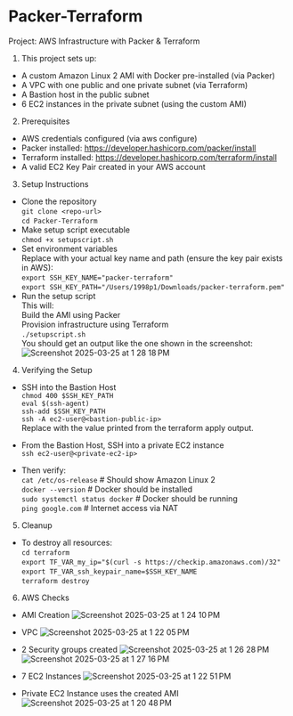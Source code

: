 # Packer-Terraform
Project: AWS Infrastructure with Packer & Terraform

1. This project sets up:

- A custom Amazon Linux 2 AMI with Docker pre-installed (via Packer)
- A VPC with one public and one private subnet (via Terraform)
- A Bastion host in the public subnet
- 6 EC2 instances in the private subnet (using the custom AMI)

2. Prerequisites

- AWS credentials configured (via aws configure)
- Packer installed: https://developer.hashicorp.com/packer/install
- Terraform installed: https://developer.hashicorp.com/terraform/install
- A valid EC2 Key Pair created in your AWS account

3. Setup Instructions
- Clone the repository  
  `git clone <repo-url>`  
  `cd Packer-Terraform`  
- Make setup script executable  
  `chmod +x setupscript.sh`  
- Set environment variables  
  Replace with your actual key name and path (ensure the key pair exists in AWS):  
  `export SSH_KEY_NAME="packer-terraform"`  
  `export SSH_KEY_PATH="/Users/1998p1/Downloads/packer-terraform.pem"`  
- Run the setup script  
  This will:  
  Build the AMI using Packer  
  Provision infrastructure using Terraform  
  `./setupscript.sh`  
  You should get an output like the one shown in the screenshot:  
  ![Screenshot 2025-03-25 at 1 28 18 PM](https://github.com/user-attachments/assets/a38f43a8-d361-4416-baae-1b8145936c3f)

4. Verifying the Setup  
- SSH into the Bastion Host  
  `chmod 400 $SSH_KEY_PATH`  
  `eval $(ssh-agent)`  
  `ssh-add $SSH_KEY_PATH`  
  `ssh -A ec2-user@<bastion-public-ip>`  
  Replace <bastion-public-ip> with the value printed from the terraform apply output.

- From the Bastion Host, SSH into a private EC2 instance  
  `ssh ec2-user@<private-ec2-ip>`  
- Then verify:  
  `cat /etc/os-release`          # Should show Amazon Linux 2  
  `docker --version`             # Docker should be installed  
  `sudo systemctl status docker` # Docker should be running  
  `ping google.com`              # Internet access via NAT

5. Cleanup
- To destroy all resources:  
  `cd terraform`  
  `export TF_VAR_my_ip="$(curl -s https://checkip.amazonaws.com)/32"`  
  `export TF_VAR_ssh_keypair_name=$SSH_KEY_NAME`  
  `terraform destroy`  
  
6. AWS Checks

- AMI Creation
  ![Screenshot 2025-03-25 at 1 24 10 PM](https://github.com/user-attachments/assets/079aed02-041d-4330-87e4-6551eac012d8)

- VPC
  ![Screenshot 2025-03-25 at 1 22 05 PM](https://github.com/user-attachments/assets/e9bf94da-1d99-40d1-80d3-10030e43e012)

- 2 Security groups created
  ![Screenshot 2025-03-25 at 1 26 28 PM](https://github.com/user-attachments/assets/0198baa9-6118-4679-86cf-364627da6847)
  ![Screenshot 2025-03-25 at 1 27 16 PM](https://github.com/user-attachments/assets/7b642468-c8ce-4e8c-99cc-bde0d9cc7eba)

- 7 EC2 Instances
  ![Screenshot 2025-03-25 at 1 22 51 PM](https://github.com/user-attachments/assets/adc65b72-f8dc-45d3-bd58-187b01f7bd8e)

- Private EC2 Instance uses the created AMI
  ![Screenshot 2025-03-25 at 1 20 48 PM](https://github.com/user-attachments/assets/57a5aa61-b704-4368-93a1-390acab288ad)
